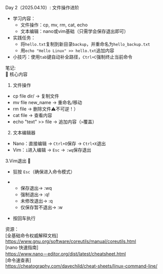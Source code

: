 Day 2（2025.04.10）: 文件操作进阶
- 学习内容：  
  - 文件操作：cp, mv, rm, cat, echo  
  - 文本编辑：nano或vim基础（只需学会保存退出即可）  
- 实践任务：  
  - 将`hello.txt`复制到新目录`backup`，并重命名为`hello_backup.txt`  
  - 用`echo "Hello Linux" >> hello.txt`追加内容  
- 小技巧：使用`tab`键自动补全路径，`Ctrl+C`强制终止当前命令

笔记:  
🔑 核心内容  
1. 文件操作
- cp file dir/ → 复制文件  
- mv file new_name → 重命名/移动  
- rm file → 删除文件⚠️不可逆！）  
- cat file → 查看内容  
- echo "text" >> file → 追加内容（`>`覆盖）  

2. 文本编辑器  
- Nano：直接编辑 → `Ctrl+O`保存 → `Ctrl+X`退出  
- Vim：`i`进入编辑 → `Esc` → `:wq`保存退出

3.Vim退出 🚪  
- 狂按 `Esc`（确保进入命令模式）  
-
  - 保存退出→ :wq
  - 强制退出→ :q!
  - 未修改退出→ :q
  - 仅保存暂不退出→ :w

- 按回车执行 

资源：  
[全基础命令权威解释文档]  
https://www.gnu.org/software/coreutils/manual/coreutils.html  
[nano 快速指南]  
https://www.nano－editor.org/dist/latest/cheatsheet.html  
[命令速查表]  
https://cheatography.com/davechild/cheat-sheets/linux-command-line/
